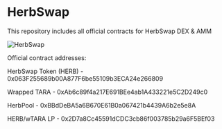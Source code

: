 # HerbSwap
This repository includes all official contracts for HerbSwap DEX &amp; AMM

![HerbSwap](https://iili.io/gFyZjs.png)

Official contract addresses:

HerbSwap Token (HERB) - 0x063F255689b00A877F6be55109b3ECA24e266809  

Wrapped TARA - 0xAb6c89f4a217E691BEe4ab1A433221e5C2D249c0  

HerbPool - 0xBBdDeBA5a6B670E61B0a067421b4439A6b2e5e8A 

HERB/wTARA LP - 0x2D7a8Cc45591dCDC3cb86f003785b29a6F5BEf03 

